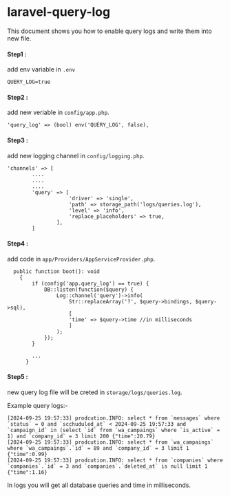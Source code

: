 # laravel-query-log
This document shows you how to enable query logs and write them into new file.

#### Step1 :

add env variable in `.env`
```
QUERY_LOG=true
```
#### Step2 :
add new veriable in `config/app.php`.
```
'query_log' => (bool) env('QUERY_LOG', false),
```

#### Step3 :
add new logging channel in `config/logging.php`.

```
'channels' => [
        ....
        ....
        ....
        'query' => [
                    'driver' => 'single',
                    'path' => storage_path('logs/queries.log'),
                    'level' => 'info',
                    'replace_placeholders' => true,
                ],
        ]
```

#### Step4 :
add code in `app/Providers/AppServiceProvider.php`.

```
  public function boot(): void
    {
        if (config('app.query_log') == true) {
            DB::listen(function($query) {
                Log::channel('query')->info(
                    Str::replaceArray('?', $query->bindings, $query->sql),
                    [
                    'time' => $query->time //in milliseconds
                    ]
                );
            });
        }

        ...
      }
```

#### Step5 :
new query log file will be creted in `storage/logs/queries.log`.

Example query logs:-
```
[2024-09-25 19:57:33] prodcution.INFO: select * from `messages` where `status` = 0 and `scchuduled_at` < 2024-09-25 19:57:33 and `campaign_id` in (select `id` from `wa_campaings` where `is_active` = 1) and `company_id` = 3 limit 200 {"time":20.79} 
[2024-09-25 19:57:33] prodcution.INFO: select * from `wa_campaings` where `wa_campaings`.`id` = 89 and `company_id` = 3 limit 1 {"time":0.99} 
[2024-09-25 19:57:33] prodcution.INFO: select * from `companies` where `companies`.`id` = 3 and `companies`.`deleted_at` is null limit 1 {"time":1.16} 
```

In logs you will get all database queries and time in milliseconds. 
